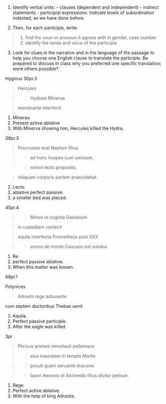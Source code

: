 1. Identify verbal units: - clauses (dependent and independent) - indirect statements - participial expressions. Indicate levels of subordination indented, as we have done before.

2. Then, for each participle, write:
>1. find the noun or pronoun it agrees with in gender, case number
>2. identify the tense and voice of the participle

3. Look for clues in the narrative and in the language of the passage to help you choose one English clause to translate the participle. Be prepared to discuss in class why you preferred one specific translation; were others possible?




Hyginus 30pr.3

>Hercules 

>>Hydram Minerua 

>monstrante interfecit.

1. Minerau
2. Present active ablative
3. With Minerva showing him, Hercules killed the Hydra.


38pr.3

>Procrustes erat Neptuni filius. 

>>ad hunc hospes cum uenisset, 

>>minori lecto proposito, 

>reliquam corporis partem praecidebat.

1. Lecto.
2. ablative perfect passive.
3. a smaller bed was placed.


45pr.4

>>Minos re cognita Daedalum

>in custodiam coniecit

>aquila interfecta Prometheus post ⅩⅩⅩ 

>>annos de monte Caucaso est solutus


1. Re.
2. perfect passive ablative.
3. When this matter was known.

68pr.1

Polynices 

>Adrasto rege adiuuante 

cum septem ductoribus Thebas uenit


1. Aquila.
2. Perfect passive participle.
3. After the eagle was killed.

3pr

>Phrixus arietem immolauit pellemque 

>>eius inauratam in templo Martis 

>>posuit quam seruante dracone 

>>Iason Aesonis et Alcimedis filius dicitur petisse.


1. Rege.
2. Perfect active ablative.
3. With the help of king Adrastis.


